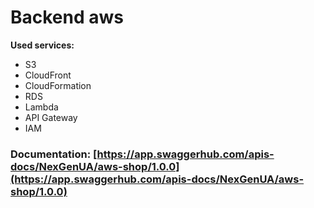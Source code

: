 # Backend aws

**Used services:**
  - S3
  - CloudFront
  - CloudFormation
  - RDS
  - Lambda
  - API Gateway
  - IAM

### Documentation: [https://app.swaggerhub.com/apis-docs/NexGenUA/aws-shop/1.0.0](https://app.swaggerhub.com/apis-docs/NexGenUA/aws-shop/1.0.0)
